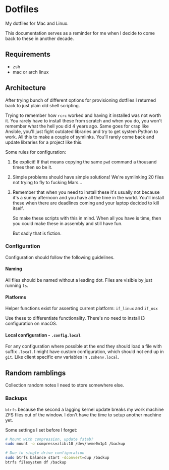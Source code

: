 # Dotfiles

My dotfiles for Mac and Linux.

This documentation serves as a reminder for me when I decide to come back to
these in another decade.

## Requirements

* zsh
* mac or arch linux

## Architecture

After trying bunch of different options for provisioning dotfiles I returned
back to just plain old shell scripting.

Trying to remember how `rcrc` worked and having it installed was not worth it.
You rarely have to install these from scratch and when you do, you won't
remember what the hell you did 4 years ago. Same goes for crap like Ansible,
you'll just fight outdated libraries and try to get system Python to work. All
this to make a couple of symlinks. You'll rarely come back and update libraries
for a project like this.

Some rules for configuration:

1. Be explicit! If that means copying the same `pwd` command a thousand times
   then so be it.

2. Simple problems should have simple solutions! We're symlinking 20 files not
   trying to fly to fucking Mars...

4. Remember that when you need to install these it's usually not because
   it's a sunny afternoon and you have all the time in the world. You'll
   install these when there are deadlines coming and your laptop decided
   to kill itself.

   So make these scripts with this in mind. When all you have is time, then
   you could make these in assembly and still have fun.

   But sadly that is fiction.

### Configuration

Configuration should follow the following guidelines.

#### Naming

All files should be named without a leading dot. Files are visible by just
running `ls`.

#### Platforms

Helper functions exist for asserting current platform: `if_linux` and `if_osx`

Use these to differentiate functionality. There's no need to install i3
configuration on macOS.

#### Local configuration - `.config.local`

For any configuration where possible at the end they should load a file with
suffix `.local`. I might have custom configuration, which should not end up in
`git`. Like client specific env variables in `.zshenv.local`.

## Random ramblings

Collection random notes I need to store somewhere else.

### Backups

`btrfs` because the second a lagging kernel update breaks my work machine ZFS
flies out of the window. I don't have the time to setup another machine yet.

Some settings I set before I forget:

```bash
# Mount with compression, update fstab?
sudo mount -o compress=zlib:10 /dev/nvme0n1p1 /backup

# Due to single drive configuration
sudo btrfs balance start -dconvert=dup /backup
btrfs filesystem df /backup
```
